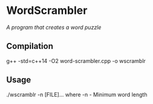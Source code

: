 # WordScrambler
_A program that creates a word puzzle_

## Compilation
g++ -std=c++14 -O2 word-scrambler.cpp -o wscramblr
## Usage
./wscramblr -n [FILE]...
where -n - Minimum word length
